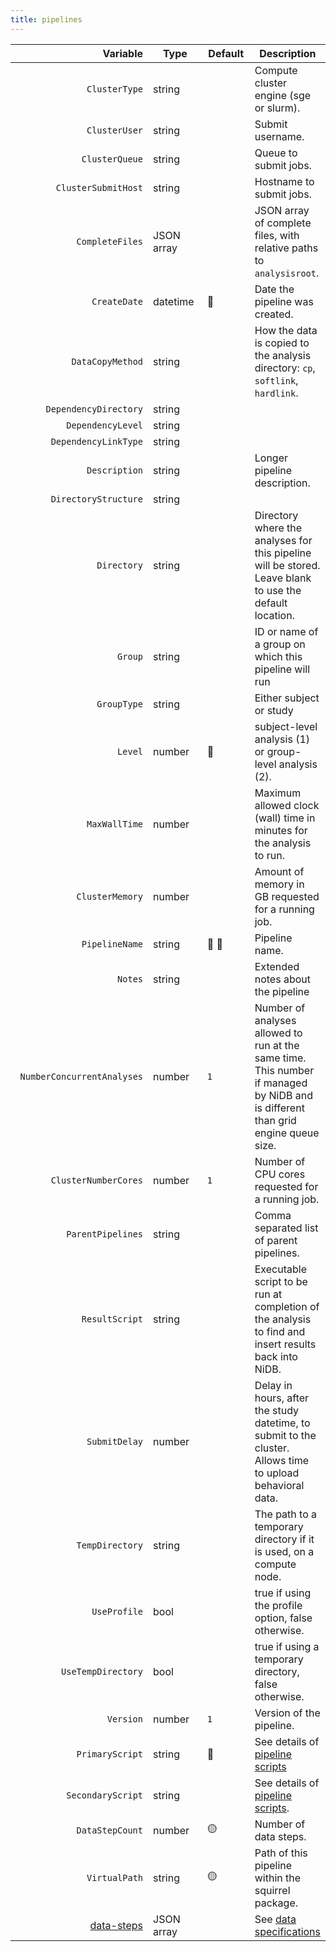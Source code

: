 ```yaml
---
title: pipelines
---
```


<table data-full-width="true"><thead><tr><th width="288" align="right">Variable</th><th width="128.00000000000003">Type</th><th width="94">Default</th><th>Description</th></tr></thead><tbody><tr><td align="right"><code>ClusterType</code></td><td>string</td><td></td><td>Compute cluster engine (sge or slurm).</td></tr><tr><td align="right"><code>ClusterUser</code></td><td>string</td><td></td><td>Submit username.</td></tr><tr><td align="right"><code>ClusterQueue</code></td><td>string</td><td></td><td>Queue to submit jobs.</td></tr><tr><td align="right"><code>ClusterSubmitHost</code></td><td>string</td><td></td><td>Hostname to submit jobs.</td></tr><tr><td align="right"><code>CompleteFiles</code></td><td>JSON array</td><td></td><td>JSON array of complete files, with relative paths to <code>analysisroot</code>.</td></tr><tr><td align="right"><code>CreateDate</code></td><td>datetime</td><td><span data-gb-custom-inline data-tag="emoji" data-code="1f534">🔴</span></td><td>Date the pipeline was created.</td></tr><tr><td align="right"><code>DataCopyMethod</code></td><td>string</td><td></td><td>How the data is copied to the analysis directory: <code>cp</code>, <code>softlink</code>, <code>hardlink</code>.</td></tr><tr><td align="right"><code>DependencyDirectory</code></td><td>string</td><td></td><td> </td></tr><tr><td align="right"><code>DependencyLevel</code></td><td>string</td><td></td><td> </td></tr><tr><td align="right"><code>DependencyLinkType</code></td><td>string</td><td></td><td> </td></tr><tr><td align="right"><code>Description</code></td><td>string</td><td></td><td>Longer pipeline description.</td></tr><tr><td align="right"><code>DirectoryStructure</code></td><td>string</td><td></td><td> </td></tr><tr><td align="right"><code>Directory</code></td><td>string</td><td></td><td>Directory where the analyses for this pipeline will be stored. Leave blank to use the default location.</td></tr><tr><td align="right"><code>Group</code></td><td>string</td><td></td><td>ID or name of a group on which this pipeline will run</td></tr><tr><td align="right"><code>GroupType</code></td><td>string</td><td></td><td>Either subject or study</td></tr><tr><td align="right"><code>Level</code></td><td>number</td><td><span data-gb-custom-inline data-tag="emoji" data-code="1f534">🔴</span></td><td>subject-level analysis (1) or group-level analysis (2).</td></tr><tr><td align="right"><code>MaxWallTime</code></td><td>number</td><td></td><td>Maximum allowed clock (wall) time in minutes for the analysis to run.</td></tr><tr><td align="right"><code>ClusterMemory</code></td><td>number</td><td></td><td>Amount of memory in GB requested for a running job.</td></tr><tr><td align="right"><code>PipelineName</code></td><td>string</td><td><span data-gb-custom-inline data-tag="emoji" data-code="1f534">🔴</span> <span data-gb-custom-inline data-tag="emoji" data-code="1f535">🔵</span></td><td>Pipeline name.</td></tr><tr><td align="right"><code>Notes</code></td><td>string</td><td></td><td>Extended notes about the pipeline</td></tr><tr><td align="right"><code>NumberConcurrentAnalyses</code></td><td>number</td><td><code>1</code></td><td>Number of analyses allowed to run at the same time. This number if managed by NiDB and is different than grid engine queue size.</td></tr><tr><td align="right"><code>ClusterNumberCores</code></td><td>number</td><td><code>1</code></td><td>Number of CPU cores requested for a running job.</td></tr><tr><td align="right"><code>ParentPipelines</code></td><td>string</td><td></td><td>Comma separated list of parent pipelines.</td></tr><tr><td align="right"><code>ResultScript</code></td><td>string</td><td></td><td>Executable script to be run at completion of the analysis to find and insert results back into NiDB.</td></tr><tr><td align="right"><code>SubmitDelay</code></td><td>number</td><td></td><td>Delay in hours, after the study datetime, to submit to the cluster. Allows time to upload behavioral data. </td></tr><tr><td align="right"><code>TempDirectory</code></td><td>string</td><td></td><td>The path to a temporary directory if it is used, on a compute node. </td></tr><tr><td align="right"><code>UseProfile</code></td><td>bool</td><td></td><td>true if using the profile option, false otherwise.</td></tr><tr><td align="right"><code>UseTempDirectory</code></td><td>bool</td><td></td><td>true if using a temporary directory, false otherwise.</td></tr><tr><td align="right"><code>Version</code></td><td>number</td><td><code>1</code></td><td>Version of the pipeline.</td></tr><tr><td align="right"><code>PrimaryScript</code></td><td>string</td><td><span data-gb-custom-inline data-tag="emoji" data-code="1f534">🔴</span></td><td>See details of <a href="../../contribute/squirrel-data-sharing-format/specification-v1.0/pipelines/pipeline-scripts.md">pipeline scripts</a></td></tr><tr><td align="right"><code>SecondaryScript</code></td><td>string</td><td></td><td>See details of <a href="../../contribute/squirrel-data-sharing-format/specification-v1.0/pipelines/pipeline-scripts.md">pipeline scripts</a>.</td></tr><tr><td align="right"><code>DataStepCount</code></td><td>number</td><td><span data-gb-custom-inline data-tag="emoji" data-code="1f7e1">🟡</span></td><td>Number of data steps.</td></tr><tr><td align="right"><code>VirtualPath</code></td><td>string</td><td><span data-gb-custom-inline data-tag="emoji" data-code="1f7e1">🟡</span></td><td>Path of this pipeline within the squirrel package.</td></tr><tr><td align="right"><a href="../../contribute/squirrel-data-sharing-format/specification-v1.0/pipelines/data-steps.md">data-steps</a></td><td>JSON array</td><td></td><td>See <a href="../../contribute/squirrel-data-sharing-format/specification-v1.0/pipelines/data-steps.md">data specifications</a></td></tr></tbody></table>
